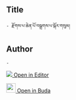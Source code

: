## Title
	- རྫོགས་པ་ཆེན་པོ་བསྒྲགས་པ་སྐོར་གསུམ།

## Author
	- 



[<img src="https://img.icons8.com/color/25/000000/edit-property.png"> Open in Editor](http://editor.openpecha.org/P000606)

[<img width="25" src="https://library.bdrc.io/icons/BUDA-small.svg"> Open in Buda](https://library.bdrc.io/show/bdr:IE0OPP000606)
